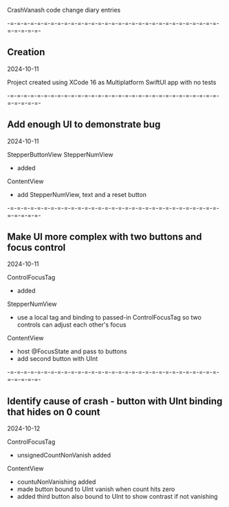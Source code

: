 CrashVanash code change diary entries

-=-=-=-=-=-=-=-=-=-=-=-=-=-=-=-=-=-=-=-=-=-=-=-=-=-=-=-=-=-=-=-=-=-=-=-=-
## Creation
2024-10-11

Project created using XCode 16 as Multiplatform SwiftUI app with no tests

-=-=-=-=-=-=-=-=-=-=-=-=-=-=-=-=-=-=-=-=-=-=-=-=-=-=-=-=-=-=-=-=-=-=-=-=-
## Add enough UI to demonstrate bug
2024-10-11

StepperButtonView
StepperNumView
- added

ContentView
- add StepperNumView, text and a reset button


-=-=-=-=-=-=-=-=-=-=-=-=-=-=-=-=-=-=-=-=-=-=-=-=-=-=-=-=-=-=-=-=-=-=-=-=-
## Make UI more complex with two buttons and focus control
2024-10-11

ControlFocusTag
- added

StepperNumView
- use a local tag and binding to passed-in ControlFocusTag so two controls can adjust each other's focus

ContentView
- host @FocusState and pass to buttons
- add second button with UInt


-=-=-=-=-=-=-=-=-=-=-=-=-=-=-=-=-=-=-=-=-=-=-=-=-=-=-=-=-=-=-=-=-=-=-=-=-
## Identify cause of crash - button with UInt binding that hides on 0 count
2024-10-12

ControlFocusTag
- unsignedCountNonVanish added

ContentView
- countuNonVanishing added
- made button bound to UInt vanish when count hits zero
- added third button also bound to UInt to show contrast if not vanishing
